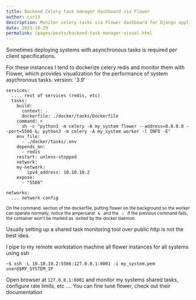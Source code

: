 ```yaml
---
title: Backend Celery task manager dashboard via Flower
author: csr13
description: Monitor celery tasks via Flower dashboard for Django applications.
date: 2023-10-29
permalink: /pages/posts/backend-task-manager-visual.html
---
```


Sometimes deploying systems with asynchronous tasks is
required per client specifications.

For these instances I tend to dockerize celery redis and
monitor them with Flower, which provides visualization for
the performance of system asychronous tasks.
version: '3.9'

```
services:
  .... rest of services (redis, etc)
  tasks:
    build:
      context: .
      dockerfile: ./docker/tasks/Dockerfile
    command: >
      sh -c "python3 -m celery -A my_system flower --address=0.0.0.0 --port=5566 &; python3 -m celery -A my_system worker -l INFO -E"
    env_file:
      - ./docker/tasks/.env
    depends_on:
      - redis
    restart: unless-stopped
    network:
    my-network:
        ipv4_address: 10.10.10.2
    expose:
      - "5566"

networks:
  ... network config
```

<small>
On the command: section of the dockerfile, putting flower
on the background so the worker can operate normally, notice
the ampersand <code> & </code> and the <code> ; </code> if
the previous command fails, the container won't be marked as
`exited`by the docker daemon.
</small>

Usually setting up a shared task monitoring tool over public
http is not the best idea.

I pipe to my remote workstation machine all flower instances for all
systems using ssh
```
~$ ssh -L 10.10.10.2:5566:127.0.0.1:8001 -i my_system.pem user@$MY_SYSTEM_IP
```

Open browser at `127.0.0.1:8001` and monitor my
systems shared tasks, configure rate limits, etc ....
You can fine tune flower, check out their documentation

